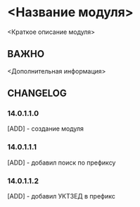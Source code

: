 # <Название модуля>

<Краткое описание модуля>

## ВАЖНО

<Дополнительная информация>

## CHANGELOG
### 14.0.1.1.0
[ADD] - создание модуля
### 14.0.1.1.1
[ADD] - добавил поиск по префиксу
### 14.0.1.1.2
[ADD] - добавил УКТЗЕД в префикс